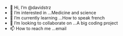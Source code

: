 - 👋 Hi, I’m @davidstrz
- 👀 I’m interested in ...Medicine and science 
- 🌱 I’m currently learning ...How to speak french 
- 💞️ I’m looking to collaborate on ...A big coding project 
- 📫 How to reach me ...email 

<!---
davidstrz/davidstrz is a ✨ special ✨ repository because its `README.md` (this file) appears on your GitHub profile.
You can click the Preview link to take a look at your changes.
--->
